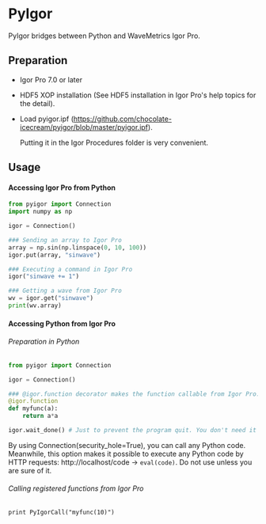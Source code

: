 # PyIgor

PyIgor bridges between Python and WaveMetrics Igor Pro.

## Preparation

- Igor Pro 7.0 or later
- HDF5 XOP installation (See HDF5 installation in Igor Pro's help topics for the detail).
- Load pyigor.ipf (https://github.com/chocolate-icecream/pyigor/blob/master/pyigor.ipf).

  Putting it in the Igor Procedures folder is very convenient.

## Usage

#### Accessing Igor Pro from Python

```python
from pyigor import Connection
import numpy as np

igor = Connection()

### Sending an array to Igor Pro
array = np.sin(np.linspace(0, 10, 100))
igor.put(array, "sinwave")

### Executing a command in Igor Pro
igor("sinwave += 1")

### Getting a wave from Igor Pro
wv = igor.get("sinwave")
print(wv.array)
```

#### Accessing Python from Igor Pro

###### Preparation in Python

```python
from pyigor import Connection

igor = Connection()

### @igor.function decorator makes the function callable from Igor Pro.
@igor.function 
def myfunc(a):
	return a*a

igor.wait_done() # Just to prevent the program quit. You don't need it in the interactive mode.
```

By using Connection(security_hole=True), you can call any Python code. Meanwhile, this option makes it possible to execute any Python code by HTTP requests: http://localhost/code -> `eval(code)`. Do not use unless you are sure of it.

###### Calling registered functions from Igor Pro

```
print PyIgorCall("myfunc(10)")
```
